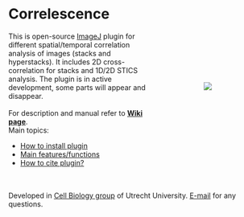# Correlescence

<img src="http://katpyxa.info/software/Correlescence_logo.png" align="right" style="padding:100px"/> This is open-source [ImageJ](https://imagej.nih.gov/ij/index.html) plugin for different spatial/temporal correlation analysis of images (stacks and hyperstacks).
It includes 2D cross-correlation for stacks and 1D/2D STICS analysis. 
The plugin is in active development, some parts will appear and disappear.
<br />
<br />
For description and manual refer to <a href="https://github.com/ekatrukha/Correlescence/wiki"><strong>Wiki page</strong></a>.  
Main topics:
* [How to install plugin](https://github.com/ekatrukha/Correlescence/wiki/How-to-install-plugin)
* [Main features/functions](https://github.com/ekatrukha/Correlescence/wiki)
* [How to cite plugin?](https://github.com/ekatrukha/Correlescence/wiki/How-to-cite-plugin%3F)
<br />
<br />
Developed in <a href='http://cellbiology.science.uu.nl/'>Cell Biology group</a> of Utrecht University.  
<a href="mailto:katpyxa@gmail.com">E-mail</a> for any questions.
